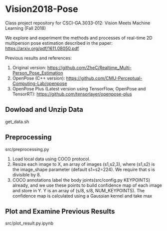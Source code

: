 # Vision2018-Pose
Class project repository for CSCI-GA.3033-012: Vision Meets Machine Learning (Fall 2018)

We explore and experiment the methods and processes of real-time 2D multiperson pose estimation described in the paper: https://arxiv.org/pdf/1611.08050.pdf

Previous results and references:
1. Original version: https://github.com/ZheC/Realtime_Multi-Person_Pose_Estimation
2. OpenPose (C++ version): https://github.com/CMU-Perceptual-Computing-Lab/openpose
3. OpenPose Plus (Latest version using TensorFlow, OpenPose and TensorRT): https://github.com/tensorlayer/openpose-plus

## Dowload and Unzip Data
get_data.sh

## Preprocessing 
src/preprocessing.py
1. Load local data using COCO protocol. 
2. Resize each image to X, an array of images (s1,s2,3), where (s1,s2) is the image_shape parameter (default s1=s2=224). 
We require that s is divisible by 8.
3. COCO annotations label the body joints(src/config.py KEYPOINTS) already, and we use these points to build confidence map of each image and store in Y. Y is an array of (s/8, s/8, NUM_KEYPOINTS).
The confidence map is calculated using a Gaussian kernel and take max

## Plot and Examine Previous Results
src/plot_result.py.ipynb
